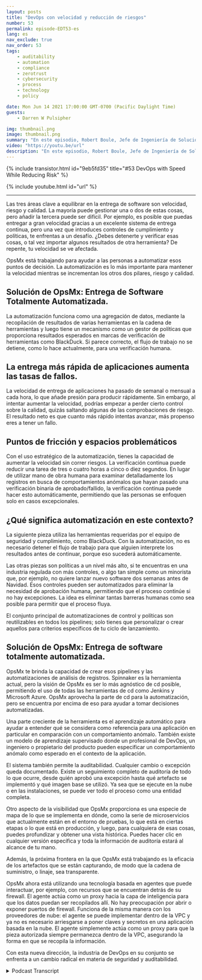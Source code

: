 ```yaml
---
layout: posts
title: "DevOps con velocidad y reducción de riesgos"
number: 53
permalink: episode-EDT53-es
lang: es
nav_exclude: true
nav_order: 53
tags:
    - auditability
    - automation
    - compliance
    - zerotrust
    - cybersecurity
    - process
    - technology
    - policy

date: Mon Jun 14 2021 17:00:00 GMT-0700 (Pacific Daylight Time)
guests:
    - Darren W Pulsipher

img: thumbnail.png
image: thumbnail.png
summary: "En este episodio, Robert Boule, Jefe de Ingeniería de Soluciones en OpsMx, se une a Darren para hablar sobre cómo mejorar la velocidad sin aumentar el riesgo en el proceso de DevOps. Las tres áreas clave para equilibrar en la entrega de software son velocidad, riesgo y calidad. La mayoría puede gestionar una o dos de estas cosas, pero agregar la tercera puede volverse difícil. Por ejemplo, es posible que pueda entregar a alta velocidad debido a un excelente sistema de cd, pero una vez que introduce controles de cumplimiento y políticas, se enfrenta a un desafío. ¿Debería detenerse y verificar esas cosas, o tal vez obtener resultados de otra herramienta? De repente, su velocidad sufre."
video: "https://youtu.be/url"
description: "En este episodio, Robert Boule, Jefe de Ingeniería de Soluciones en OpsMx, se une a Darren para hablar sobre cómo mejorar la velocidad sin aumentar el riesgo en el proceso de DevOps. Las tres áreas clave para equilibrar en la entrega de software son velocidad, riesgo y calidad. La mayoría puede gestionar una o dos de estas cosas, pero agregar la tercera puede volverse difícil. Por ejemplo, es posible que pueda entregar a alta velocidad debido a un excelente sistema de cd, pero una vez que introduce controles de cumplimiento y políticas, se enfrenta a un desafío. ¿Debería detenerse y verificar esas cosas, o tal vez obtener resultados de otra herramienta? De repente, su velocidad sufre."
---
```


<div>
{% include transistor.html id="9eb5fd35" title="#53 DevOps with Speed While Reducing Risk" %}

{% include youtube.html id="url" %}
</div>

---

Las tres áreas clave a equilibrar en la entrega de software son velocidad, riesgo y calidad. La mayoría puede gestionar una o dos de estas cosas, pero añadir la tercera puede ser difícil. Por ejemplo, es posible que puedas entregar a gran velocidad gracias a un excelente sistema de entrega continua, pero una vez que introduces controles de cumplimiento y políticas, te enfrentas a un desafío. ¿Debes detenerte y verificar esas cosas, o tal vez importar algunos resultados de otra herramienta? De repente, tu velocidad se ve afectada.

OpsMx está trabajando para ayudar a las personas a automatizar esos puntos de decisión. La automatización es lo más importante para mantener la velocidad mientras se incrementan los otros dos pilares, riesgo y calidad.

## Solución de OpsMx: Entrega de Software Totalmente Automatizada.

La automatización funciona como una agregación de datos, mediante la recopilación de resultados de varias herramientas en la cadena de herramientas y luego tiene un mecanismo como un gestor de políticas que proporciona resultados esperados en marcas de verificación de herramientas como BlackDuck. Si parece correcto, el flujo de trabajo no se detiene, como lo hace actualmente, para una verificación humana.

## La entrega más rápida de aplicaciones aumenta las tasas de fallos.

La velocidad de entrega de aplicaciones ha pasado de semanal o mensual a cada hora, lo que añade presión para producir rápidamente. Sin embargo, al intentar aumentar la velocidad, podrías empezar a perder cierto control sobre la calidad, quizás saltando algunas de las comprobaciones de riesgo. El resultado neto es que cuanto más rápido intentas avanzar, más propenso eres a tener un fallo.

## Puntos de fricción y espacios problemáticos

Con el uso estratégico de la automatización, tienes la capacidad de aumentar la velocidad sin correr riesgos. La verificación continua puede reducir una tarea de tres o cuatro horas a cinco o diez segundos. En lugar de utilizar mano de obra humana para examinar detalladamente los registros en busca de comportamientos anómalos que hayan pasado una verificación binaria de aprobado/fallido, la verificación continua puede hacer esto automáticamente, permitiendo que las personas se enfoquen solo en casos excepcionales.

## ¿Qué significa automatización en este contexto?

La siguiente pieza utiliza las herramientas requeridas por el equipo de seguridad y cumplimiento, como BlackDuck. Con la automatización, no es necesario detener el flujo de trabajo para que alguien interprete los resultados antes de continuar, porque eso sucederá automáticamente.

Las otras piezas son políticas a un nivel más alto, si te encuentras en una industria regulada con más controles, o algo tan simple como un minorista que, por ejemplo, no quiere lanzar nuevo software dos semanas antes de Navidad. Esos controles pueden ser automatizados para eliminar la necesidad de aprobación humana, permitiendo que el proceso continúe si no hay excepciones. La idea es eliminar tantas barreras humanas como sea posible para permitir que el proceso fluya.

El conjunto principal de automatizaciones de control y políticas son reutilizables en todos los pipelines; solo tienes que personalizar o crear aquellos para criterios específicos de tu ciclo de lanzamiento.

## Solución de OpsMx: Entrega de software totalmente automatizada.

OpsMx te brinda la capacidad de crear esos pipelines y las automatizaciones de análisis de registros. Spinnaker es la herramienta actual, pero la visión de OpsMx es ser lo más agnóstico de cd posible, permitiendo el uso de todas las herramientas de cd como Jenkins y Microsoft Azure. OpsMx aprovecha la parte de cd para la automatización, pero se encuentra por encima de eso para ayudar a tomar decisiones automatizadas.

Una parte creciente de la herramienta es el aprendizaje automático para ayudar a entender qué se considera como referencia para una aplicación en particular en comparación con un comportamiento anómalo. También existe un modelo de aprendizaje supervisado donde un profesional de DevOps, un ingeniero o propietario del producto pueden especificar un comportamiento anómalo como esperado en el contexto de la aplicación.

El sistema también permite la auditabilidad. Cualquier cambio o excepción queda documentado. Existe un seguimiento completo de auditoría de todo lo que ocurre, desde quién aprobó una excepción hasta qué artefacto se implementó y qué imagen base se utilizó. Ya sea que se ejecute en la nube o en las instalaciones, se puede ver todo el proceso como una entidad completa.

Otro aspecto de la visibilidad que OpsMx proporciona es una especie de mapa de lo que se implementa en dónde, como la serie de microservicios que actualmente están en el entorno de pruebas, lo que está en ciertas etapas o lo que está en producción, y luego, para cualquiera de esas cosas, puedes profundizar y obtener una vista histórica. Puedes hacer clic en cualquier versión específica y toda la información de auditoría estará al alcance de tu mano.

Además, la próxima frontera en la que OpsMx está trabajando es la eficacia de los artefactos que se están capturando, de modo que la cadena de suministro, o linaje, sea transparente.

OpsMx ahora está utilizando una tecnología basada en agentes que puede interactuar, por ejemplo, con recursos que se encuentran detrás de su firewall. El agente actúa como un proxy hacia la capa de inteligencia para que los datos puedan ser recopilados allí. No hay preocupación por abrir o exponer puertos de firewall. Funciona de la misma manera con los proveedores de nube: el agente se puede implementar dentro de la VPC y ya no es necesario arriesgarse a poner claves y secretos en una aplicación basada en la nube. El agente simplemente actúa como un proxy para que la pieza autorizada siempre permanezca dentro de la VPC, asegurando la forma en que se recopila la información.

Con esta nueva dirección, la industria de DevOps en su conjunto se enfrenta a un cambio radical en materia de seguridad y auditabilidad.



<details>
<summary> Podcast Transcript </summary>

<p></p>

</details>
